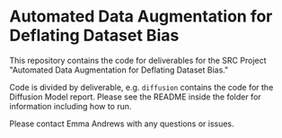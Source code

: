 # Automated Data Augmentation for Deflating Dataset Bias

This repository contains the code for deliverables for the SRC Project "Automated Data Augmentation for Deflating Dataset Bias."

Code is divided by deliverable, e.g. `diffusion` contains the code for the Diffusion Model report. Please see the README inside the folder for information including how to run.

Please contact Emma Andrews with any questions or issues.